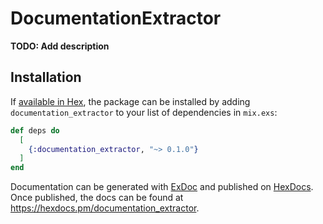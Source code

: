 # DocumentationExtractor

**TODO: Add description**

## Installation

If [available in Hex](https://hex.pm/docs/publish), the package can be installed
by adding `documentation_extractor` to your list of dependencies in `mix.exs`:

```elixir
def deps do
  [
    {:documentation_extractor, "~> 0.1.0"}
  ]
end
```

Documentation can be generated with [ExDoc](https://github.com/elixir-lang/ex_doc)
and published on [HexDocs](https://hexdocs.pm). Once published, the docs can
be found at <https://hexdocs.pm/documentation_extractor>.

